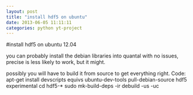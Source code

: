 ```yaml
---
layout: post
title: "install hdf5 on ubuntu"
date: 2013-06-05 11:11:11
categories: python yt-project
---
```

#install hdf5 on ubuntu 12.04

you can probably install the debian libraries into quantal with no issues, precise is less likely to work, but it might.

possibly you will have to build it from source to get everything right.
Code:
    apt-get install devscripts equivs ubuntu-dev-tools
    pull-debian-source hdf5 experimental
    cd hdf5-*
    sudo mk-build-deps -ir
    debuild -us -uc
